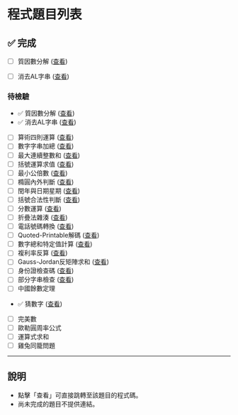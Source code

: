 # 程式題目列表


## ✅ 完成
- [ ] 質因數分解 ([查看](./1/main.cpp))

- [ ] 消去AL字串 ([查看](./2/main.cpp))

### 待檢驗

- ✅ 質因數分解 ([查看](./1/main.cpp))
- ✅ 消去AL字串 ([查看](./2/main.cpp))
- [ ] 算術四則運算 ([查看](./code/question3.py))
- [ ] 數字字串加總 ([查看](./code/question4.py))
- [ ] 最大連續整數和 ([查看](./code/question5.py))
- [ ] 括號運算求值 ([查看](./code/question6.py))
- [ ] 最小公倍數 ([查看](./code/question7.py))
- [ ] 橢圓內外判斷 ([查看](./code/question8.py))
- [ ] 閏年與日期星期 ([查看](./code/question9.py))
- [ ] 括號合法性判斷 ([查看](./code/question10.py))
- [ ] 分數運算 ([查看](./code/question11.py))
- [ ] 折疊法雜湊 ([查看](./code/question12.py))
- [ ] 電話號碼轉換 ([查看](./code/question13.py))
- [ ] Quoted-Printable解碼 ([查看](./code/question14.py))
- [ ] 數字總和特定值計算 ([查看](./code/question15.py))
- [ ] 複利率反算 ([查看](./code/question16.py))
- [ ] Gauss-Jordan反矩陣求和 ([查看](./code/question17.py))
- [ ] 身份證檢查碼 ([查看](./code/question18.py))
- [ ] 部分字串檢查 ([查看](./code/question19.py))
- [ ] 中國餘數定理
- ✅ 猜數字 ([查看](./21/main.cpp))
- [ ] 完美數
- [ ] 歐勒圓周率公式
- [ ] 運算式求和
- [ ] 雞兔同籠問題

---

## 說明
- 點擊「查看」可直接跳轉至該題目的程式碼。
- 尚未完成的題目不提供連結。

